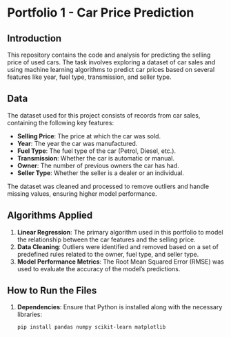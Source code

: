 # Portfolio 1 - Car Price Prediction

## Introduction
This repository contains the code and analysis for predicting the selling price of used cars. The task involves exploring a dataset of car sales and using machine learning algorithms to predict car prices based on several features like year, fuel type, transmission, and seller type.

## Data
The dataset used for this project consists of records from car sales, containing the following key features:
- **Selling Price**: The price at which the car was sold.
- **Year**: The year the car was manufactured.
- **Fuel Type**: The fuel type of the car (Petrol, Diesel, etc.).
- **Transmission**: Whether the car is automatic or manual.
- **Owner**: The number of previous owners the car has had.
- **Seller Type**: Whether the seller is a dealer or an individual.

The dataset was cleaned and processed to remove outliers and handle missing values, ensuring higher model performance.

## Algorithms Applied
1. **Linear Regression**: The primary algorithm used in this portfolio to model the relationship between the car features and the selling price.
2. **Data Cleaning**: Outliers were identified and removed based on a set of predefined rules related to the owner, fuel type, and seller type.
3. **Model Performance Metrics**: The Root Mean Squared Error (RMSE) was used to evaluate the accuracy of the model’s predictions.

## How to Run the Files
1. **Dependencies**: Ensure that Python is installed along with the necessary libraries:
   ```bash
   pip install pandas numpy scikit-learn matplotlib
